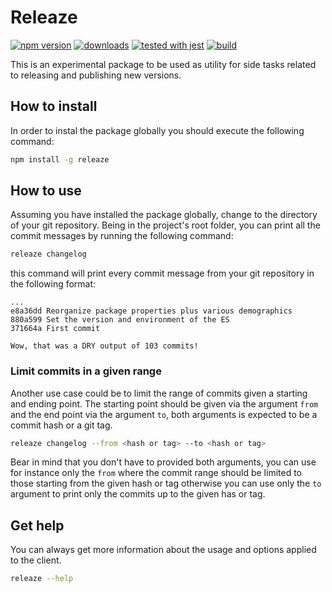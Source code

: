 # Releaze

[![npm version](https://img.shields.io/npm/v/releaze.svg)](https://www.npmjs.com/package/releaze)
[![downloads](https://img.shields.io/npm/dm/releaze.svg)](https://www.npmjs.com/package/releaze)
[![tested with jest](https://img.shields.io/badge/tested_with-jest-99424f.svg)](https://github.com/facebook/jest)
[![build](https://travis-ci.com/tzeikob/releaze.svg?branch=master)](https://travis-ci.com/tzeikob/releaze)

This is an experimental package to be used as utility for side tasks related to releasing and publishing new versions.

## How to install

In order to instal the package globally you should execute the following command:

```sh
npm install -g releaze
```

## How to use

Assuming you have installed the package globally, change to the directory of your git repository. Being in the project's root folder, you can print all the commit messages by running the following command:

```sh
releaze changelog
```

this command will print every commit message from your git repository in the following format:

```
...
e8a36dd Reorganize package properties plus various demographics
880a599 Set the version and environment of the ES
371664a First commit

Wow, that was a DRY output of 103 commits!

```

### Limit commits in a given range

Another use case could be to limit the range of commits given a starting and ending point. The starting point should be given via the argument `from` and the end point via the argument `to`, both arguments is expected to be a commit hash or a git tag.

```sh
releaze changelog --from <hash or tag> --to <hash or tag>
```

Bear in mind that you don't have to provided both arguments, you can use for instance only the `from` where the commit range should be limited to those starting from the given hash or tag otherwise you can use only the `to` argument to print only the commits up to the given has or tag.

## Get help

You can always get more information about the usage and options applied to the client.

```sh
releaze --help
```